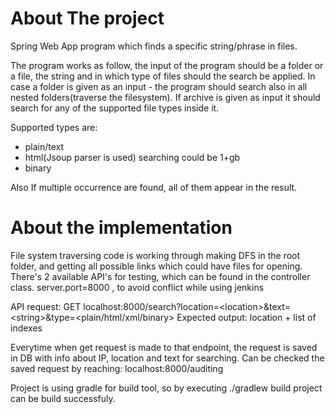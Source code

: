 # About The project
Spring Web App program which finds a specific string/phrase in files.

The program works as follow, the input of the program should be a folder or a file, the string 
and in which type of files should the search be applied. In case a folder is given as an input - 
the program should search also in all nested folders(traverse the filesystem). If archive is given
as input it should search for any of the supported file types inside it.

Supported types are:
- plain/text
- html(Jsoup parser is used)
searching could be 1+gb
- binary

Also If multiple occurrence are found, all of them appear in the result.

# About the implementation

File system traversing code is working through making DFS in the root folder, and getting
all possible links which could have files for opening.
There's 2 available API's for testing, which can be found in the controller class.
server.port=8000 , to avoid conflict while using jenkins

API request: GET localhost:8000/search?location=\<location\>&text=\<string\>&type=\<plain/html/xml/binary\>
Expected output: location + list of indexes

Everytime when get request is made to that endpoint, the request is saved in DB
with info about IP, location and text for searching.
Can be checked the saved request by reaching: localhost:8000/auditing

Project is using gradle for build tool, so by executing ./gradlew build project
can be build successfuly.






  
